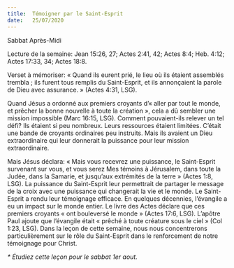 ```yaml
---
title:  Témoigner par le Saint-Esprit
date:   25/07/2020
---
```


Sabbat Après-Midi

Lecture de la semaine: Jean 15:26, 27; Actes 2:41, 42; Actes 8:4; Heb. 4:12; Actes 17:33, 34; Actes 18:8.

Verset à mémoriser: « Quand ils eurent prié, le lieu où ils étaient assemblés trembla ; ils furent tous remplis du Saint-Esprit, et ils annonçaient la parole de Dieu avec assurance. » (Actes 4:31, LSG).

Quand Jésus a ordonné aux premiers croyants d’« aller par tout le monde, et prêcher la bonne nouvelle à toute la création », cela a dû sembler une mission impossible (Marc 16:15, LSG). Comment pouvaient-ils relever un tel défi? Ils étaient si peu nombreux. Leurs ressources étaient limitées. C’était une bande de croyants ordinaires peu instruits. Mais ils avaient un Dieu extraordinaire qui leur donnerait la puissance pour leur mission extraordinaire.

Mais Jésus déclara: « Mais vous recevrez une puissance, le Saint-Esprit survenant sur vous, et vous serez Mes témoins à Jérusalem, dans toute la Judée, dans la Samarie, et jusqu’aux extrémités de la terre » (Actes 1:8, LSG). La puissance du Saint-Esprit leur permettrait de partager le message de la croix avec une puissance qui changerait la vie et le monde. Le Saint-Esprit a rendu leur témoignage efficace. En quelques décennies, l’évangile a eu un impact sur le monde entier. Le livre des Actes déclare que ces premiers croyants « ont bouleversé le monde » (Actes 17:6, LSG). L’apôtre Paul ajoute que l’évangile était « prêché à toute créature sous le ciel » (Col 1:23, LSG). Dans la leçon de cette semaine, nous nous concentrerons particulièrement sur le rôle du Saint-Esprit dans le renforcement de notre témoignage pour Christ.

_* Étudiez cette leçon pour le sabbat 1er aout._

